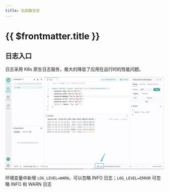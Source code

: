 ```yaml
---
title: 云函数日志
---
```


# {{ $frontmatter.title }}

## 日志入口

日志采用 K8s 原生日志服务，极大的降低了应用在运行时的性能问题。

![function-log](../doc-images/new-logs-1.jpg)

环境变量中新增 `LOG_LEVEL=WARN`，可以忽略 INFO 日志；`LOG_LEVEL=ERROR` 可忽略 INFO 和 WARN 日志

